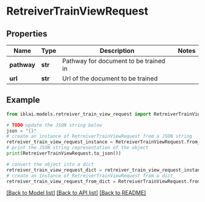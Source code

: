 # RetreiverTrainViewRequest


## Properties

Name | Type | Description | Notes
------------ | ------------- | ------------- | -------------
**pathway** | **str** | Pathway for document to be trained in | 
**url** | **str** | Url of the document to be trained | 

## Example

```python
from iblai.models.retreiver_train_view_request import RetreiverTrainViewRequest

# TODO update the JSON string below
json = "{}"
# create an instance of RetreiverTrainViewRequest from a JSON string
retreiver_train_view_request_instance = RetreiverTrainViewRequest.from_json(json)
# print the JSON string representation of the object
print(RetreiverTrainViewRequest.to_json())

# convert the object into a dict
retreiver_train_view_request_dict = retreiver_train_view_request_instance.to_dict()
# create an instance of RetreiverTrainViewRequest from a dict
retreiver_train_view_request_from_dict = RetreiverTrainViewRequest.from_dict(retreiver_train_view_request_dict)
```
[[Back to Model list]](../README.md#documentation-for-models) [[Back to API list]](../README.md#documentation-for-api-endpoints) [[Back to README]](../README.md)


